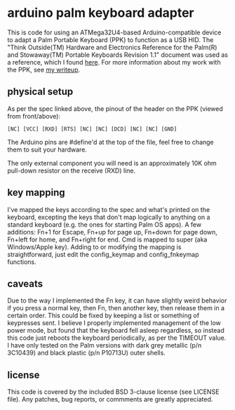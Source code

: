 arduino palm keyboard adapter
=============================
This is code for using an ATMega32U4-based Arduino-compatible device to adapt a Palm Portable Keyboard (PPK) to function as a USB HID.  The "Think Outside(TM) Hardware and Electronics Reference for the Palm(R) and Stowaway(TM) Portable Keyboards Revision 1.1" document was used as a reference, which I found [here](http://www.splorp.com/pdf/stowawayhwref.pdf).  For more information about my work with the PPK, see [my writeup](http://www.cy384.com/projects/palm-keyboard.html).

physical setup
--------------
As per the spec linked above, the pinout of the header on the PPK (viewed from front/above):

	[NC] [VCC] [RXD] [RTS] [NC] [NC] [DCD] [NC] [NC] [GND]

The Arduino pins are #define'd at the top of the file, feel free to change them to suit your hardware.

The only external component you will need is an approximately 10K ohm pull-down resistor on the receive (RXD) line.

key mapping
-----------
I've mapped the keys according to the spec and what's printed on the keyboard, excepting the keys that don't map logically to anything on a standard keyboard (e.g. the ones for starting Palm OS apps).  A few additions: Fn+1 for Escape, Fn+up for page up, Fn+down for page down, Fn+left for home, and Fn+right for end.  Cmd is mapped to super (aka Windows/Apple key).  Adding to or modifying the mapping is straightforward, just edit the config_keymap and config_fnkeymap functions.

caveats
-------
Due to the way I implemented the Fn key, it can have slightly weird behavior if you press a normal key, then Fn, then another key, then release them in a certain order.  This could be fixed by keeping a list or something of keypresses sent.  I believe I properly implemented management of the low power mode, but found that the keyboard fell asleep regardless, so instead this code just reboots the keyboard periodically, as per the TIMEOUT value.  I have only tested on the Palm versions with dark grey metallic (p/n 3C10439) and black plastic (p/n P10713U) outer shells.

license
-------
This code is covered by the included BSD 3-clause license (see LICENSE file).  Any patches, bug reports, or commments are greatly appreciated.
